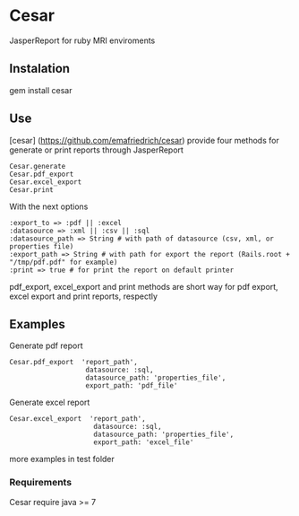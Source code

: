 # Cesar

JasperReport for ruby MRI enviroments 

## Instalation

gem install cesar

## Use

[cesar] (https://github.com/emafriedrich/cesar) provide four methods for generate or print reports through JasperReport


    Cesar.generate
    Cesar.pdf_export
    Cesar.excel_export
    Cesar.print

With the next options

    :export_to => :pdf || :excel 
    :datasource => :xml || :csv || :sql
    :datasource_path => String # with path of datasource (csv, xml, or properties file)
    :export_path => String # with path for export the report (Rails.root + "/tmp/pdf.pdf" for example)
    :print => true # for print the report on default printer 

pdf_export, excel_export and print methods are short way for pdf export, excel export and print reports, respectly

## Examples

Generate pdf report 

    Cesar.pdf_export  'report_path',
                       datasource: :sql,
                       datasource_path: 'properties_file',
                       export_path: 'pdf_file'

Generate excel report 

    Cesar.excel_export  'report_path',
                         datasource: :sql,
                         datasource_path: 'properties_file',
                         export_path: 'excel_file'

more examples in test folder


### Requirements

Cesar require java >= 7
